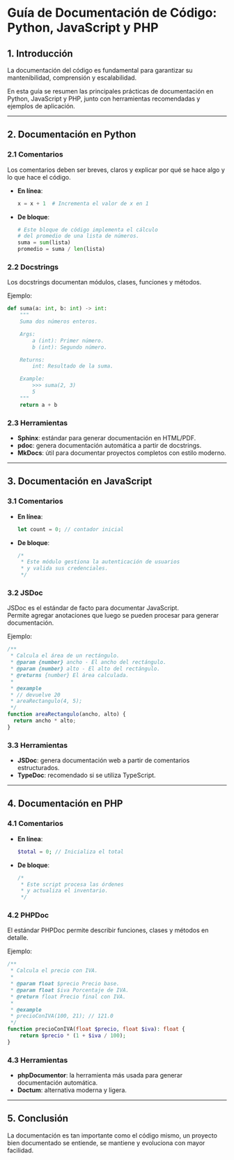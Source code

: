# Guía de Documentación de Código: Python, JavaScript y PHP

## 1. Introducción
La documentación del código es fundamental para garantizar su mantenibilidad, comprensión y escalabilidad.  

En esta guía se resumen las principales prácticas de documentación en Python, JavaScript y PHP, junto con herramientas recomendadas y ejemplos de aplicación.

---

## 2. Documentación en Python

### 2.1 Comentarios
Los comentarios deben ser breves, claros y explicar por qué se hace algo y lo que hace el código.

- **En línea**:
  ```python
  x = x + 1  # Incrementa el valor de x en 1
  ```

- **De bloque**:
  ```python
  # Este bloque de código implementa el cálculo
  # del promedio de una lista de números.
  suma = sum(lista)
  promedio = suma / len(lista)
  ```

### 2.2 Docstrings
Los docstrings documentan módulos, clases, funciones y métodos.  

Ejemplo:
```python
def suma(a: int, b: int) -> int:
    """
    Suma dos números enteros.

    Args:
        a (int): Primer número.
        b (int): Segundo número.

    Returns:
        int: Resultado de la suma.

    Example:
        >>> suma(2, 3)
        5
    """
    return a + b
```

### 2.3 Herramientas
- **Sphinx**: estándar para generar documentación en HTML/PDF.  
- **pdoc**: genera documentación automática a partir de docstrings.  
- **MkDocs**: útil para documentar proyectos completos con estilo moderno.  

---

## 3. Documentación en JavaScript

### 3.1 Comentarios
- **En línea**:
  ```js
  let count = 0; // contador inicial
  ```

- **De bloque**:
  ```js
  /*
   * Este módulo gestiona la autenticación de usuarios
   * y valida sus credenciales.
   */
  ```

### 3.2 JSDoc
JSDoc es el estándar de facto para documentar JavaScript.  
Permite agregar anotaciones que luego se pueden procesar para generar documentación.

Ejemplo:
```js
/**
 * Calcula el área de un rectángulo.
 * @param {number} ancho - El ancho del rectángulo.
 * @param {number} alto - El alto del rectángulo.
 * @returns {number} El área calculada.
 *
 * @example
 * // devuelve 20
 * areaRectangulo(4, 5);
 */
function areaRectangulo(ancho, alto) {
  return ancho * alto;
}
```

### 3.3 Herramientas
- **JSDoc**: genera documentación web a partir de comentarios estructurados.  
- **TypeDoc**: recomendado si se utiliza TypeScript.  

---

## 4. Documentación en PHP

### 4.1 Comentarios
- **En línea**:
  ```php
  $total = 0; // Inicializa el total
  ```

- **De bloque**:
  ```php
  /*
   * Este script procesa las órdenes
   * y actualiza el inventario.
   */
  ```

### 4.2 PHPDoc
El estándar PHPDoc permite describir funciones, clases y métodos en detalle.

Ejemplo:
```php
/**
 * Calcula el precio con IVA.
 *
 * @param float $precio Precio base.
 * @param float $iva Porcentaje de IVA.
 * @return float Precio final con IVA.
 *
 * @example
 * precioConIVA(100, 21); // 121.0
 */
function precioConIVA(float $precio, float $iva): float {
    return $precio * (1 + $iva / 100);
}
```

### 4.3 Herramientas
- **phpDocumentor**: la herramienta más usada para generar documentación automática.  
- **Doctum**: alternativa moderna y ligera.  

---

## 5. Conclusión
La documentación es tan importante como el código mismo, un proyecto bien documentado se entiende, se mantiene y evoluciona con mayor facilidad.